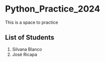 # Python_Practice_2024
This is a space to practice
## List of Students
1. Silvana Blanco
2. José Ricapa
